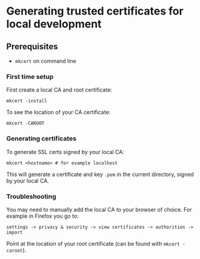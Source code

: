 # Generating trusted certificates for local development
## Prerequisites
- `mkcert` on command line
### First time setup
First create a local CA and root certificate:
```shell
mkcert -install
```
To see the location of your CA certificate:
```shell
mkcert -CAROOT
```

### Generating certificates
To generate SSL certs signed by your local CA:
```shell
mkcert <hostname> # for example localhost
```
This will generate a certificate and key `.pem` in the current directory, signed by your local CA.

### Troubleshooting
You may need to manually add the local CA to your browser of choice. For example in Firefox
you go to:

`settings -> privacy & security -> view certificates -> authorities -> import`

Point at the location of your root certificate (can be found with `mkcert -caroot`).
